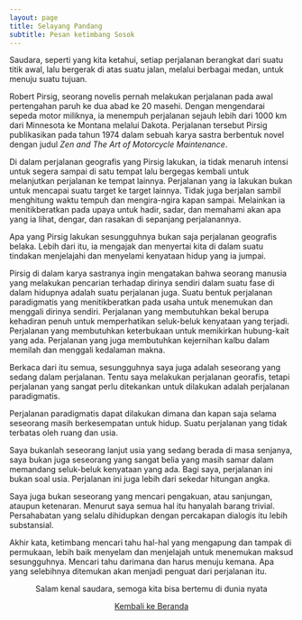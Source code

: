 ```yaml
---
layout: page
title: Selayang Pandang
subtitle: Pesan ketimbang Sosok
---
```


Saudara, seperti yang kita ketahui, setiap perjalanan berangkat dari suatu titik awal,
lalu bergerak di atas suatu jalan, melalui berbagai medan, untuk menuju suatu tujuan.

Robert Pirsig, seorang novelis pernah melakukan perjalanan
pada awal pertengahan paruh ke dua abad ke 20 masehi.
Dengan mengendarai sepeda motor miliknya, ia menempuh perjalanan
sejauh lebih dari 1000 km dari Minnesota ke Montana melalui Dakota.
Perjalanan tersebut Pirsig publikasikan pada tahun 1974 dalam
sebuah karya sastra berbentuk novel dengan judul
<i>Zen and The Art of Motorcycle Maintenance</i>.

Di dalam perjalanan geografis yang Pirsig lakukan,
ia tidak menaruh intensi untuk segera sampai di satu tempat 
lalu bergegas kembali untuk melanjutkan perjalanan ke tempat lainnya.
Perjalanan yang ia lakukan bukan untuk mencapai suatu target ke target lainnya.
Tidak juga berjalan sambil menghitung waktu tempuh dan mengira-ngira kapan sampai.
Melainkan ia menitikberatkan pada upaya untuk hadir, sadar, dan memahami
akan apa yang ia lihat, dengar, dan rasakan di sepanjang perjalanannya.

Apa yang Pirsig lakukan sesungguhnya bukan saja perjalanan geografis belaka.
Lebih dari itu, ia mengajak dan menyertai kita di dalam suatu tindakan
menjelajahi dan menyelami kenyataan hidup yang ia jumpai.  

Pirsig di dalam karya sastranya ingin mengatakan bahwa seorang manusia
yang melakukan pencarian terhadap dirinya sendiri
dalam suatu fase di dalam hidupnya adalah suatu perjalanan juga.
Suatu bentuk perjalanan paradigmatis yang menitikberatkan pada usaha untuk menemukan
dan menggali dirinya sendiri. Perjalanan yang membutuhkan bekal
berupa kehadiran penuh untuk memperhatikan seluk-beluk kenyataan yang terjadi.
Perjalanan yang membutuhkan keterbukaan untuk memikirkan hubung-kait yang ada.
Perjalanan yang juga membutuhkan kejernihan kalbu dalam memilah dan menggali kedalaman makna.

Berkaca dari itu semua, sesungguhnya saya juga adalah
seseorang yang sedang dalam perjalanan.
Tentu saya melakukan perjalanan georafis,
tetapi perjalanan yang sangat perlu ditekankan untuk dilakukan adalah perjalanan paradigmatis.

Perjalanan paradigmatis dapat dilakukan dimana dan kapan saja
selama seseorang masih berkesempatan untuk hidup.
Suatu perjalanan yang tidak terbatas oleh ruang dan usia.

Saya bukanlah seseorang lanjut usia yang sedang berada di masa senjanya, 
saya bukan juga seseorang yang sangat belia
yang masih samar dalam memandang seluk-beluk kenyataan yang ada.
Bagi saya, perjalanan ini bukan soal usia.
Perjalanan ini juga lebih dari sekedar hitungan angka. 

Saya juga bukan seseorang yang mencari pengakuan, atau sanjungan, ataupun ketenaran.
Menurut saya semua hal itu hanyalah barang trivial. 
Persahabatan yang selalu dihidupkan dengan percakapan dialogis itu lebih substansial.

Akhir kata, ketimbang mencari tahu hal-hal yang mengapung dan tampak di permukaan,
lebih baik menyelam dan menjelajah untuk menemukan maksud sesungguhnya.
Mencari tahu darimana dan harus menuju kemana.
Apa yang selebihnya ditemukan akan menjadi penguat dari perjalanan itu.

<p style="text-align:center;">Salam kenal saudara, semoga kita bisa bertemu di dunia nyata</p>

<p style="text-align:center;">
  <a href="https://laminseima.github.io/beranda/">Kembali ke Beranda</a>
</p>
